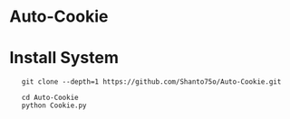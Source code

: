 # Auto-Cookie


# Install System

       git clone --depth=1 https://github.com/Shanto75o/Auto-Cookie.git

       cd Auto-Cookie
       python Cookie.py
